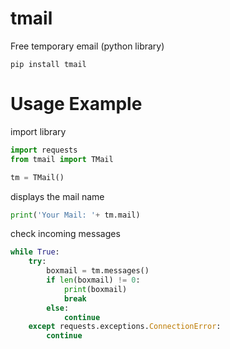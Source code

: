 # tmail
Free temporary email (python library)
```
pip install tmail
```

# Usage Example 
import library 
```py
import requests
from tmail import TMail

tm = TMail()
```
displays the mail name
```py
print('Your Mail: '+ tm.mail)
```
check incoming messages
```py
while True:
    try:
        boxmail = tm.messages()
        if len(boxmail) != 0:
            print(boxmail)
            break
        else:
            continue
    except requests.exceptions.ConnectionError:
        continue
```
